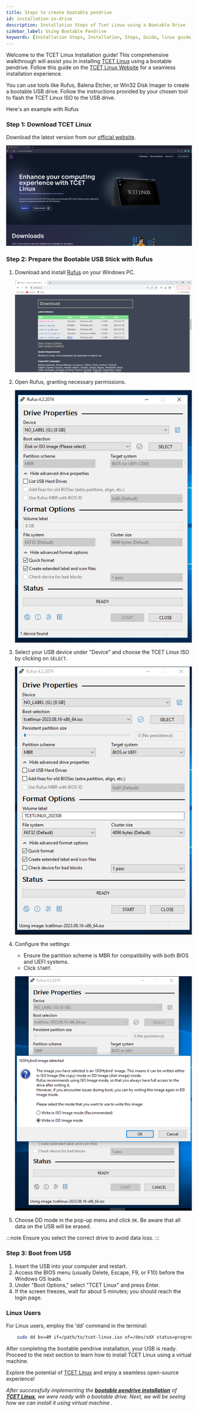 ```yaml
---
title: Steps to create bootable pendrive
id: installation-in-drive
description: Installation Steps of Tcet Linux using a Bootable Drive
sidebar_label: Using Bootable Pendrive
keywords: [Installation Steps, Installation, Steps, Guide, linux guide, bootable drive]
---
```


Welcome to the TCET Linux Installation guide! This comprehensive walkthrough will assist you in installing [TCET Linux](https://github.com/tcet-opensource/tcet-linux/releases/) using a bootable pendrive. Follow this guide on the [TCET Linux Website](https://linux.tcetmumbai.in/) for a seamless installation experience.

You can use tools like Rufus, Balena Etcher, or Win32 Disk Imager to create a bootable USB drive. Follow the instructions provided by your chosen tool to flash the TCET Linux ISO to the USB drive.

Here's an example with Rufus

### Step 1: Download TCET Linux

Download the latest version from our [official website](https://linux.tcetmumbai.in/#download).

![Download TCET Linux](../assets/tldown.png)

### Step 2: Prepare the Bootable USB Stick with Rufus

1. Download and install [Rufus](https://rufus.ie/) on your Windows PC.

   ![Download Rufus](../assets/rufusdown.png)

2. Open Rufus, granting necessary permissions.

   ![Rufus Window](../assets/rufusprom.png)

3. Select your USB device under "Device" and choose the TCET Linux ISO by clicking on `SELECT`.

   ![Rufus ISO Selection](../assets/rufuspromfinal.png)

4. Configure the settings: 
   - Ensure the partition scheme is MBR for compatibility with both BIOS and UEFI systems.
   - Click `START`.

   ![Rufus Settings](../assets/isofinal.png)

5. Choose DD mode in the pop-up menu and click `OK`. Be aware that all data on the USB will be erased.

:::note
    Ensure you select the correct drive to avoid data loss.
:::

### Step 3: Boot from USB

1. Insert the USB into your computer and restart.
2. Access the BIOS menu (usually Delete, Escape, F9, or F10) before the Windows OS loads.
3. Under "Boot Options," select "TCET Linux" and press Enter.
4. If the screen freezes, wait for about 5 minutes; you should reach the login page.

### Linux Users

For Linux users, employ the 'dd' command in the terminal:

```bash
    sudo dd bs=4M if=/path/to/tcet-linux.iso of=/dev/sdX status=progress
```

After completing the bootable pendrive installation, your USB is ready. Proceed to the next section to learn how to install TCET Linux using a virtual machine.

Explore the potential of [TCET Linux](https://linux.tcetmumbai.in/) and enjoy a seamless open-source experience!

_After successfully implementing the **[bootable pendrive installation](installation-in-drive)** of **[TCET Linux](https://linux.tcetmumbai.in/)**, we were ready with a bootable drive. Next, we will be seeing how we can install it using virtual machine ._
